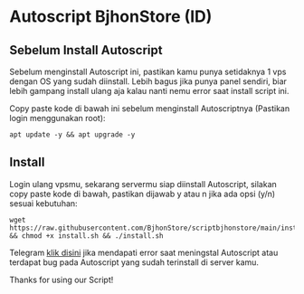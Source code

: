 # Autoscript BjhonStore (ID)

## Sebelum Install Autoscript
Sebelum menginstall Autoscript ini, pastikan kamu punya setidaknya 1 vps dengan OS yang sudah diinstall. Lebih bagus jika punya panel sendiri, biar lebih gampang install ulang aja kalau nanti nemu error saat install script ini.


Copy paste kode di bawah ini sebelum menginstall Autoscriptnya (Pastikan login menggunakan root):
```
apt update -y && apt upgrade -y
```

## Install
Login ulang vpsmu, sekarang servermu siap diinstall Autoscript, silakan copy paste kode di bawah, pastikan dijawab y atau n jika ada opsi (y/n) sesuai kebutuhan:
```
wget https://raw.githubusercontent.com/BjhonStore/scriptbjhonstore/main/install.sh && chmod +x install.sh && ./install.sh
```
Telegram [klik disini](https://t.me/BjhonStore) jika mendapati error saat meningstal Autoscript atau terdapat bug pada Autoscript yang sudah terinstall di server kamu.


Thanks for using our Script!
